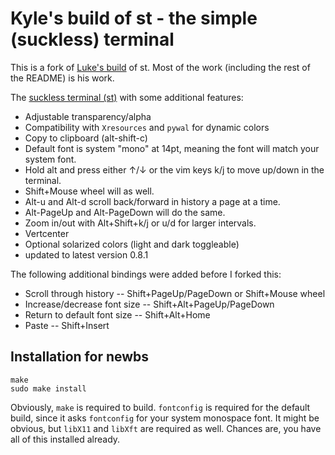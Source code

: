 # Kyle's build of st - the simple (suckless) terminal

This is a fork of [Luke's build](https://github.com/LukeSmithxyz/st) of st. Most of the work (including the rest of the README) is
his work.

The [suckless terminal (st)](https://st.suckless.org/) with some additional features:

+ Adjustable transparency/alpha
+ Compatibility with `Xresources` and `pywal` for dynamic colors
+ Copy to clipboard (alt-shift-c)
+ Default font is system "mono" at 14pt, meaning the font will match your system font.
+ Hold alt and press either ↑/↓ or the vim keys k/j to move up/down in the terminal.
+ Shift+Mouse wheel will as well.
+ Alt-u and Alt-d scroll back/forward in history a page at a time.
+ Alt-PageUp and Alt-PageDown will do the same.
+ Zoom in/out with Alt+Shift+k/j or u/d for larger intervals.
+ Vertcenter
+ Optional solarized colors (light and dark toggleable)
+ updated to latest version 0.8.1

The following additional bindings were added before I forked this:

+ Scroll through history -- Shift+PageUp/PageDown or Shift+Mouse wheel
+ Increase/decrease font size -- Shift+Alt+PageUp/PageDown
+ Return to default font size -- Shift+Alt+Home
+ Paste -- Shift+Insert

## Installation for newbs

```
make
sudo make install
```

Obviously, `make` is required to build. `fontconfig` is required for the default build, since it asks `fontconfig` for your system monospace font.  It might be obvious, but `libX11` and `libXft` are required as well. Chances are, you have all of this installed already.
